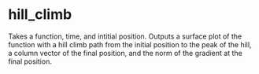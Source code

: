 # hill_climb
Takes a function, time, and intitial position. Outputs a surface plot of the function with a hill climb path from the initial position to the peak of the hill, a column vector of the final position, and the norm of the gradient at the final position.
